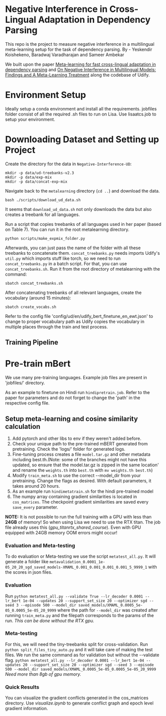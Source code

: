 # Negative Interference in Cross-Lingual Adaptation in Dependency Parsing
This repo is the project to measure negative interference in a multilingual meta-learning setup for the task of dependency parsing.
By - Yeskendir Koishekeno, Baradwaj Varadharajan and Sameer Ambekar

We built upon the paper [Meta-learning for fast cross-lingual adaptation in dependency parsing](https://arxiv.org/abs/2104.04736) and [On Negative Interference in Multilingual Models:
Findings and A Meta-Learning Treatment]() along the codebase of Udify. 

# Environment Setup
Ideally setup a conda environment and install all the requirements. jobfiles folder consist of all the required .sh files to run on Lisa. 
Use lisaatcs.job to setup your environment.

# Downloading Dataset and Setting up Project
Create the directory for the data in `Negative-Interference-UD`:
```
mkdir -p data/ud-treebanks-v2.3
mkdir -p data/exp-mix
mkdir -p data/concat-exp-mix
```

Navigate back to the `metalearning` directory (`cd ..`) and download the data.
```
bash ./scripts/download_ud_data.sh
```
It seems that `download_ud_data.sh` not only downloads the data but also creates a treebank for all languages.

Run a script that copies treebanks of all languages used in her paper (based on Table 7). You can run it in the root metalearning directory.
```
python scripts/make_expmix_folder.py
```

Afterwards, you can just pass the name of the folder with all these treebanks to concatenate them. `concat_treebanks.py` needs imports Udify's `util.py` which imports stuff like torch, so we need to run `concat_treebanks.py` in a batch script. For that, you can use `concat_treebanks.sh`. Run it from the root directory of metalearning with the command:

```
sbatch concat_treebanks.sh
```

After concatenating treebanks of all relevant languages, create the vocabulary (around 15 minutes):
```
sbatch create_vocabs.sh
```

Refer to the config file 'config/ud/en/udify_bert_finetune_en_ewt.json' to change to proper vocabulary path as Udify copies the vocabulary in multiple places through the train and test process.

## Training Pipeline

# Pre-train mBert
We use many pre-training languages. Example job files are present in 'jobfiles/' directory.

As an example to finetune on Hindi run `hindipretrain.job`. Refer to the paper for parameters and do not forget to change the 'path' in the respective config file. 

## Setup meta-learning and cosine similarity calculation

1. Add pytorch and other libs to env if they weren't added before.
2. Check your unique path to the pre-trained mBERT generated from pretraining. Check the 'logs/' folder for generated logs.
3. Fine-tuning process creates a file `model.tar.gz` and other metadata including best.th.(Note: some of the branches might not have this updated, so ensure that the model.tar.gz is zipped in the same location' and rename the `weights.th` into `best.th` with `mv weights.th best.th`) 
4. Modify `train_meta.sh` to use the correct --model_dir from your pretraining. Change the flags as desired. With default parameters, it takes around 20 hours.
5. As an example run `hindimetatrain.sh` for the hindi pre-trained model
6. The numpy array containing gradient similarities is located in `cos_matrices`. The checkpoint gradient similarities are saved every `save_every` parameter.


**NOTE:** It is not possible to run the full training with a GPU with less than **24GB** of memory! So when using Lisa we need to use the RTX titan. The job file already uses this (_gpu_titanrtx_shared_course_). Even with GPU equipped with 24GB memory OOM errors might occur! 

### Evaluation and Meta-testing

To do evaluation or Meta-testing we use the script `metatest_all.py`. It will generate a folder like `metavalidation_0.0001_1e-05_20_20_sgd_saved_models-XMAML_0.001_0.001_0.001_0.001_5_9999_1` with the scores in json files.

### Evaluation

Run `python metatest_all.py --validate True --lr_decoder 0.0001 --lr_bert 1e-04 --updates 20 --support_set_size 20 --optimizer sgd --seed 3 --episode 500 --model_dir saved_models/XMAML_0.0005_5e-05_0.0005_5e-05_20_9999`  where the path for `--model_dir` was created after running `train_meta.py` and the filepath corresponds to the params of the run.  _This can be done without the RTX gpu._

### Meta-testing

For this, we will need the tiny-treebanks split for cross-validation. Run `python split_files_tiny_auto.py` and it will take care of making the test files. 
We run the same command as for validation but without the --validate flag. `python metatest_all.py --lr_decoder 0.0001 --lr_bert 1e-04 --updates 20 --support_set_size 20 --optimizer sgd --seed 3 --episode 500 --model_dir saved_models/XMAML_0.0005_5e-05_0.0005_5e-05_20_9999
`  
_Need more than 8gb of gpu memory._

### Quick Results

You can visualize the gradient conflicts generated in the cos_matrices directory. Use _visualize.ipynb_ to generate conflict graph and epoch level gradient information.
